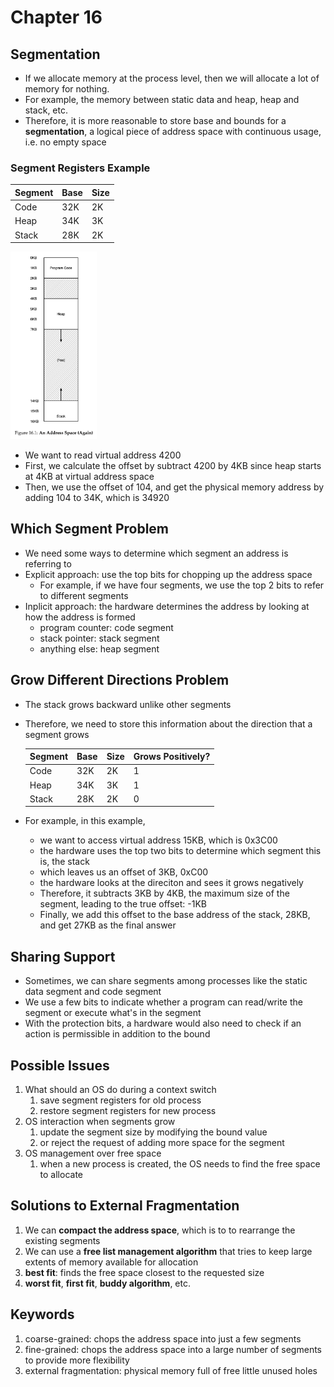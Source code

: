 # Chapter 16

## Segmentation

- If we allocate memory at the process level, then we will allocate a lot of memory for nothing.
- For example, the memory between static data and heap, heap and stack, etc.
- Therefore, it is more reasonable to store base and bounds for a **segmentation**, a logical piece of address space with continuous usage, i.e. no empty space

### Segment Registers Example

| Segment | Base | Size |
| ------- | ---- | ---- |
| Code    | 32K  | 2K   |
| Heap    | 34K  | 3K   |
| Stack   | 28K  | 2K   |

<img src="images/16_1.png" height="300ch" alt="Physical Memory Demo"></img>

- We want to read virtual address 4200
- First, we calculate the offset by subtract 4200 by 4KB since heap starts at 4KB at virtual address space
- Then, we use the offset of 104, and get the physical memory address by adding 104 to 34K, which is 34920

## Which Segment Problem

- We need some ways to determine which segment an address is referring to
- Explicit approach: use the top bits for chopping up the address space
  - For example, if we have four segments, we use the top 2 bits to refer to different segments
- Inplicit approach: the hardware determines the address by looking at how the address is formed
  - program counter: code segment
  - stack pointer: stack segment
  - anything else: heap segment

## Grow Different Directions Problem

- The stack grows backward unlike other segments
- Therefore, we need to store this information about the direction that a segment grows

  | Segment | Base | Size | Grows Positively? |
  | ------- | ---- | ---- | ----------------- |
  | Code    | 32K  | 2K   | 1                 |
  | Heap    | 34K  | 3K   | 1                 |
  | Stack   | 28K  | 2K   | 0                 |

- For example, in this example,
  - we want to access virtual address 15KB, which is 0x3C00
  - the hardware uses the top two bits to determine which segment this is, the stack
  - which leaves us an offset of 3KB, 0xC00
  - the hardware looks at the direciton and sees it grows negatively
  - Therefore, it subtracts 3KB by 4KB, the maximum size of the segment, leading to the true offset: -1KB
  - Finally, we add this offset to the base address of the stack, 28KB, and get 27KB as the final answer

## Sharing Support

- Sometimes, we can share segments among processes like the static data segment and code segment
- We use a few bits to indicate whether a program can read/write the segment or execute what's in the segment
- With the protection bits, a hardware would also need to check if an action is permissible in addition to the bound

## Possible Issues

1. What should an OS do during a context switch
   1. save segment registers for old process
   2. restore segment registers for new process
2. OS interaction when segments grow
   1. update the segment size by modifying the bound value
   2. or reject the request of adding more space for the segment
3. OS management over free space
   1. when a new process is created, the OS needs to find the free space to allocate

## Solutions to External Fragmentation

1. We can **compact the address space**, which is to to rearrange the existing segments
2. We can use a **free list management algorithm** that tries to keep large extents of memory available for allocation
3. **best fit**: finds the free space closest to the requested size
4. **worst fit**, **first fit**, **buddy algorithm**, etc.

## Keywords

1. coarse-grained: chops the address space into just a few segments
2. fine-grained: chops the address space into a large number of segments to provide more flexibility
3. external fragmentation: physical memory full of free little unused holes
